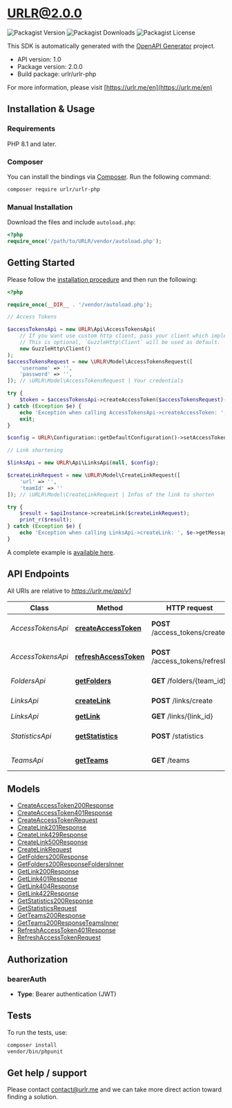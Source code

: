 # URLR@2.0.0

![Packagist Version](https://img.shields.io/packagist/v/urlr/urlr-php) ![Packagist Downloads](https://img.shields.io/packagist/dm/urlr/urlr-php) ![Packagist License](https://img.shields.io/packagist/l/urlr/urlr-php)

This SDK is automatically generated with the [OpenAPI Generator](https://openapi-generator.tech) project.

- API version: 1.0
- Package version: 2.0.0
- Build package: urlr/urlr-php

For more information, please visit [https://urlr.me/en](https://urlr.me/en)

## Installation & Usage

### Requirements

PHP 8.1 and later.

### Composer

You can install the bindings via [Composer](http://getcomposer.org/). Run the following command:

```bash
composer require urlr/urlr-php
```

### Manual Installation

Download the files and include `autoload.php`:

```php
<?php
require_once('/path/to/URLR/vendor/autoload.php');
```

## Getting Started

Please follow the [installation procedure](#installation--usage) and then run the following:

```php
<?php

require_once(__DIR__ . '/vendor/autoload.php');

// Access Tokens

$accessTokensApi = new URLR\Api\AccessTokensApi(
    // If you want use custom http client, pass your client which implements `GuzzleHttp\ClientInterface`.
    // This is optional, `GuzzleHttp\Client` will be used as default.
    new GuzzleHttp\Client()
);
$accessTokensRequest = new \URLR\Model\AccessTokensRequest([
    'username' => '',
    'password' => '',
]); // \URLR\Model\AccessTokensRequest | Your credentials

try {
    $token = $accessTokensApi->createAccessToken($accessTokensRequest)->getToken();
} catch (Exception $e) {
    echo 'Exception when calling AccessTokensApi->createAccessToken: ', $e->getMessage(), PHP_EOL;
    exit;
}

$config = URLR\Configuration::getDefaultConfiguration()->setAccessToken($token);

// Link shortening

$linksApi = new URLR\Api\LinksApi(null, $config);

$createLinkRequest = new \URLR\Model\CreateLinkRequest([
    'url' => '',
    'teamId' => ''
]); // \URLR\Model\CreateLinkRequest | Infos of the link to shorten

try {
    $result = $apiInstance->createLink($createLinkRequest);
    print_r($result);
} catch (Exception $e) {
    echo 'Exception when calling LinksApi->createLink: ', $e->getMessage(), PHP_EOL;
}
```

A complete example is [available here](examples/example1.php).

## API Endpoints

All URIs are relative to *https://urlr.me/api/v1*

Class | Method | HTTP request | Description
------------ | ------------- | ------------- | -------------
*AccessTokensApi* | [**createAccessToken**](docs/Api/AccessTokensApi.md#createaccesstoken) | **POST** /access_tokens/create | Get an access token
*AccessTokensApi* | [**refreshAccessToken**](docs/Api/AccessTokensApi.md#refreshaccesstoken) | **POST** /access_tokens/refresh | Refresh an access token
*FoldersApi* | [**getFolders**](docs/Api/FoldersApi.md#getfolders) | **GET** /folders/{team_id} | Get folders of team
*LinksApi* | [**createLink**](docs/Api/LinksApi.md#createlink) | **POST** /links/create | Create a link
*LinksApi* | [**getLink**](docs/Api/LinksApi.md#getlink) | **GET** /links/{link_id} | Get a link
*StatisticsApi* | [**getStatistics**](docs/Api/StatisticsApi.md#getstatistics) | **POST** /statistics | Get statistics of a link
*TeamsApi* | [**getTeams**](docs/Api/TeamsApi.md#getteams) | **GET** /teams | Get teams of user


## Models

- [CreateAccessToken200Response](docs/Model/CreateAccessToken200Response.md)
- [CreateAccessToken401Response](docs/Model/CreateAccessToken401Response.md)
- [CreateAccessTokenRequest](docs/Model/CreateAccessTokenRequest.md)
- [CreateLink201Response](docs/Model/CreateLink201Response.md)
- [CreateLink429Response](docs/Model/CreateLink429Response.md)
- [CreateLink500Response](docs/Model/CreateLink500Response.md)
- [CreateLinkRequest](docs/Model/CreateLinkRequest.md)
- [GetFolders200Response](docs/Model/GetFolders200Response.md)
- [GetFolders200ResponseFoldersInner](docs/Model/GetFolders200ResponseFoldersInner.md)
- [GetLink200Response](docs/Model/GetLink200Response.md)
- [GetLink401Response](docs/Model/GetLink401Response.md)
- [GetLink404Response](docs/Model/GetLink404Response.md)
- [GetLink422Response](docs/Model/GetLink422Response.md)
- [GetStatistics200Response](docs/Model/GetStatistics200Response.md)
- [GetStatisticsRequest](docs/Model/GetStatisticsRequest.md)
- [GetTeams200Response](docs/Model/GetTeams200Response.md)
- [GetTeams200ResponseTeamsInner](docs/Model/GetTeams200ResponseTeamsInner.md)
- [RefreshAccessToken401Response](docs/Model/RefreshAccessToken401Response.md)
- [RefreshAccessTokenRequest](docs/Model/RefreshAccessTokenRequest.md)

## Authorization


### bearerAuth

- **Type**: Bearer authentication (JWT)


## Tests

To run the tests, use:

```bash
composer install
vendor/bin/phpunit
```

## Get help / support

Please contact [contact@urlr.me](mailto:contact@urlr.me?subject=[GitHub]%urlr-php) and we can take more direct action toward finding a solution.
